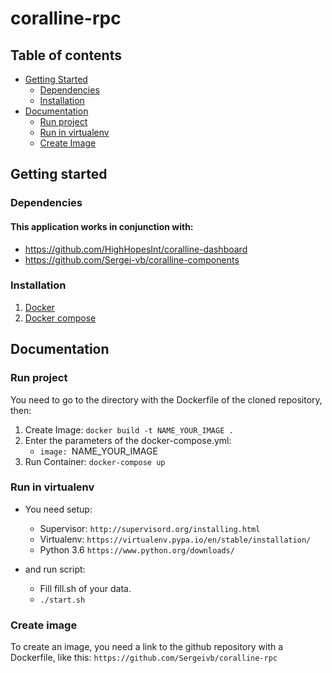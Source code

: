 # coralline-rpc

## Table of contents
- [Getting Started](#getting-started)
  * [Dependencies](#dependencies)
  * [Installation](#installation)
- [Documentation](#documentation)
  * [Run project](#run-project)
  * [Run in virtualenv](#run-in-virtualenv)
  * [Create Image](#create-image)

## Getting started

### Dependencies
#### This application works in conjunction with:
* https://github.com/HighHopesInt/coralline-dashboard
* https://github.com/Sergei-vb/coralline-components

### Installation
1. [Docker](https://docs.docker.com/install/ "Docker")
2. [Docker compose](https://docs.docker.com/compose/install/ "Docker compose")

## Documentation
### Run project
You need to go to the directory with the Dockerfile of the cloned repository, then:
1. Create Image: ```docker build -t NAME_YOUR_IMAGE .```
2. Enter the parameters of the docker-compose.yml:
   * ```image: ```NAME_YOUR_IMAGE
3. Run Container: ```docker-compose up```

### Run in virtualenv
* You need setup:
  * Supervisor: ```http://supervisord.org/installing.html```
  * Virtualenv: ```https://virtualenv.pypa.io/en/stable/installation/```
  * Python 3.6 ```https://www.python.org/downloads/```

* and run script:
  * Fill fill.sh of your data.
  * ```./start.sh```

### Create image
To create an image, you need a link to the github repository with a Dockerfile, like this: ```https://github.com/Sergeivb/coralline-rpc```